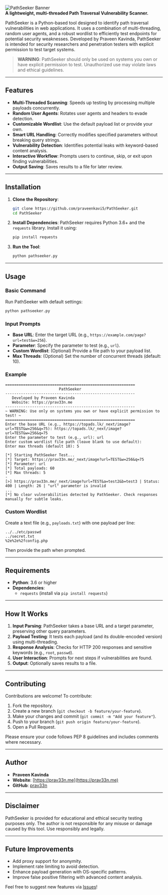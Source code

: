 ![PathSeeker Banner](https://img.shields.io/badge/PathSeeker-blue?style=for-the-badge)  
**A lightweight, multi-threaded Path Traversal Vulnerability Scanner.**

PathSeeker is a Python-based tool designed to identify path traversal vulnerabilities in web applications. It uses a combination of multi-threading, random user agents, and a robust wordlist to efficiently test endpoints for potential security weaknesses. Developed by Praveen Kavinda, PathSeeker is intended for security researchers and penetration testers with explicit permission to test target systems.

> **WARNING**: PathSeeker should only be used on systems you own or have explicit permission to test. Unauthorized use may violate laws and ethical guidelines.

---
 
## Features

- **Multi-Threaded Scanning**: Speeds up testing by processing multiple payloads concurrently.
- **Random User Agents**: Rotates user agents and headers to evade detection.
- **Customizable Wordlist**: Use the default payload list or provide your own.
- **Smart URL Handling**: Correctly modifies specified parameters without breaking query strings.
- **Vulnerability Detection**: Identifies potential leaks with keyword-based content analysis.
- **Interactive Workflow**: Prompts users to continue, skip, or exit upon finding vulnerabilities.
- **Output Saving**: Saves results to a file for later review.

---

## Installation

1. **Clone the Repository**:
   ```bash
   git clone https://github.com/praveenkavi5/PathSeeker.git
   cd PathSeeker
   ```

2. **Install Dependencies**:
   PathSeeker requires Python 3.6+ and the `requests` library. Install it using:
   ```bash
   pip install requests
   ```

3. **Run the Tool**:
   ```bash
   python pathseeker.py
   ```

---

## Usage

### Basic Command
Run PathSeeker with default settings:
```bash
python pathseeker.py
```

### Input Prompts
- **Base URL**: Enter the target URL (e.g., `https://example.com/page?url=test&w=256`).
- **Parameter**: Specify the parameter to test (e.g., `url`).
- **Custom Wordlist**: (Optional) Provide a file path to your payload list.
- **Max Threads**: (Optional) Set the number of concurrent threads (default: 10).

### Example
```plaintext
==========================================================
                        PathSeeker                    
----------------------------------------------------------
   Developed by Praveen Kavinda
   Website: https://prav33n.me
----------------------------------------------------------
~ WARNING: Use only on systems you own or have explicit permission to test! ~
==========================================================
Enter the base URL (e.g., https://topads.lk/_next/image?url=TEST&w=256&q=75): https://topads.lk/_next/image?url=TEST&w=256&q=75
Enter the parameter to test (e.g., url): url
Enter custom wordlist file path (leave blank to use default): 
Enter max threads (default 10): 5

[*] Starting PathSeeker Test...
[*] Target: https://prav33n.me/_next/image?url=TEST&w=256&q=75
[*] Parameter: url
[*] Total payloads: 60
[*] Max threads: 5
-
[>] https://prav33n.me/_next/image?url=TEST&a=test2&b=test3 | Status: 400 | Length: 26 | "url" parameter is invalid
...
[*] No clear vulnerabilities detected by PathSeeker. Check responses manually for subtle leaks.
```

### Custom Wordlist
Create a text file (e.g., `payloads.txt`) with one payload per line:
```
../../etc/passwd
../secret.txt
%2e%2e%2fconfig.php
```
Then provide the path when prompted.

---

## Requirements

- **Python**: 3.6 or higher
- **Dependencies**:
  - `requests` (install via `pip install requests`)

---

## How It Works

1. **Input Parsing**: PathSeeker takes a base URL and a target parameter, preserving other query parameters.
2. **Payload Testing**: It tests each payload (and its double-encoded version) using multi-threading.
3. **Response Analysis**: Checks for HTTP 200 responses and sensitive keywords (e.g., `root`, `passwd`).
4. **User Interaction**: Prompts for next steps if vulnerabilities are found.
5. **Output**: Optionally saves results to a file.

---

## Contributing

Contributions are welcome! To contribute:

1. Fork the repository.
2. Create a new branch (`git checkout -b feature/your-feature`).
3. Make your changes and commit (`git commit -m "Add your feature"`).
4. Push to your branch (`git push origin feature/your-feature`).
5. Open a Pull Request.

Please ensure your code follows PEP 8 guidelines and includes comments where necessary.


---

## Author

- **Praveen Kavinda**
- **Website**: [https://prav33n.me](https://prav33n.me)
- **GitHub**: [prav33n](https://github.com/praveenkavi5)

---

## Disclaimer

PathSeeker is provided for educational and ethical security testing purposes only. The author is not responsible for any misuse or damage caused by this tool. Use responsibly and legally.

---

## Future Improvements

- Add proxy support for anonymity.
- Implement rate limiting to avoid detection.
- Enhance payload generation with OS-specific patterns.
- Improve false positive filtering with advanced content analysis.

Feel free to suggest new features via [Issues](https://github.com/praveenkavi5/PathSeeker/issues)!
```
